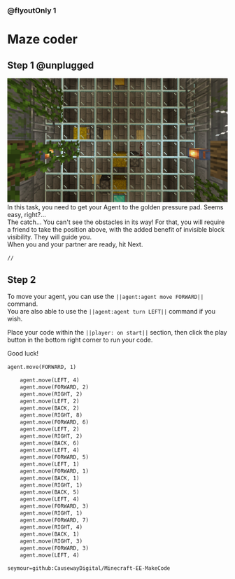 ### @flyoutOnly 1


# Maze coder


## Step 1 @unplugged
![Overhead task](https://raw.githubusercontent.com/CausewayDigital/Minecraft-EE-MakeCode/main/tutorials/seymour-island/images/seymour_task_8.png)
In this task, you need to get your Agent to the golden pressure pad. Seems easy, right?...   
The catch... You can't see the obstacles in its way! For that, you will require a friend
to take the position above, with the added benefit of invisible block visibility. They will guide you.    
When you and your partner are ready, hit Next.   

```template
//
```

## Step 2
To move your agent, you can use the ``||agent:agent move FORWARD||`` command.   
You are also able to use the ``||agent:agent turn LEFT||`` command if you wish. 

Place your code within the ``||player: on start||`` section, then click
the play button in the bottom right corner to run your code.

Good luck!

```blocks
agent.move(FORWARD, 1)
```

```ghost
    agent.move(LEFT, 4)
    agent.move(FORWARD, 2)
    agent.move(RIGHT, 2)
    agent.move(LEFT, 2)
    agent.move(BACK, 2)
    agent.move(RIGHT, 8)
    agent.move(FORWARD, 6)
    agent.move(LEFT, 2)
    agent.move(RIGHT, 2)
    agent.move(BACK, 6)
    agent.move(LEFT, 4)
    agent.move(FORWARD, 5)
    agent.move(LEFT, 1)
    agent.move(FORWARD, 1)
    agent.move(BACK, 1)
    agent.move(RIGHT, 1)
    agent.move(BACK, 5)
    agent.move(LEFT, 4)
    agent.move(FORWARD, 3)
    agent.move(RIGHT, 1)
    agent.move(FORWARD, 7)
    agent.move(RIGHT, 4)
    agent.move(BACK, 1)
    agent.move(RIGHT, 3)
    agent.move(FORWARD, 3)
    agent.move(LEFT, 4)

```

```package
seymour=github:CausewayDigital/Minecraft-EE-MakeCode
```

